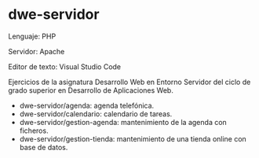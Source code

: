 # dwe-servidor

Lenguaje: PHP

Servidor: Apache

Editor de texto: Visual Studio Code

Ejercicios de la asignatura Desarrollo Web en Entorno Servidor del ciclo de grado superior en Desarrollo de Aplicaciones Web.

- dwe-servidor/agenda: agenda telefónica.
- dwe-servidor/calendario: calendario de tareas.
- dwe-servidor/gestion-agenda: mantenimiento de la agenda con ficheros.
- dwe-servidor/gestion-tienda: mantenimiento de una tienda online con base de datos.
